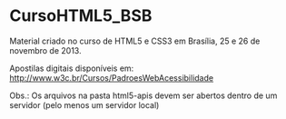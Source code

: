 CursoHTML5_BSB
==============

Material criado no curso de HTML5 e CSS3 em Brasília, 25 e 26 de novembro de 2013.

Apostilas digitais disponíveis em: http://www.w3c.br/Cursos/PadroesWebAcessibilidade

Obs.: Os arquivos na pasta html5-apis devem ser abertos dentro de um servidor (pelo menos um servidor local)
